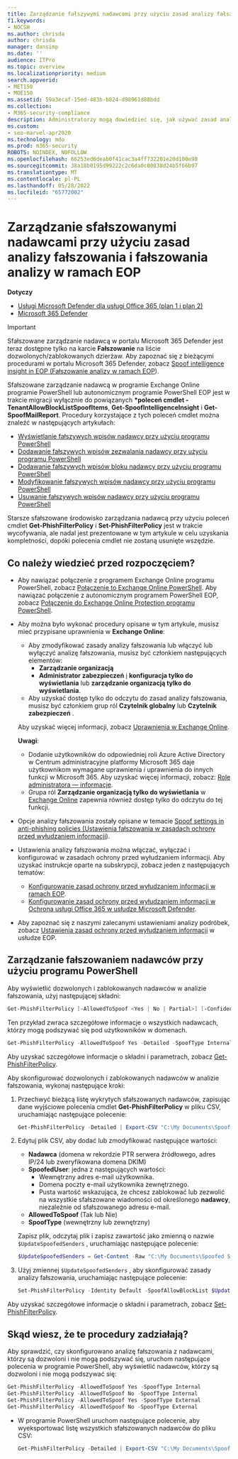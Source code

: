 ```yaml
---
title: Zarządzanie fałszywymi nadawcami przy użyciu zasad analizy fałszowania i fałszowania szczegółowych informacji wywiadowczych
f1.keywords:
- NOCSH
ms.author: chrisda
author: chrisda
manager: dansimp
ms.date: ''
audience: ITPro
ms.topic: overview
ms.localizationpriority: medium
search.appverid:
- MET150
- MOE150
ms.assetid: 59a3ecaf-15ed-483b-b824-d98961d88bdd
ms.collection:
- M365-security-compliance
description: Administratorzy mogą dowiedzieć się, jak używać zasad analizy fałszowania i analizy fałszowania, aby zezwalać na wykryte sfałszowane nadawcy lub blokować ich blokowanie.
ms.custom:
- seo-marvel-apr2020
ms.technology: mdo
ms.prod: m365-security
ROBOTS: NOINDEX, NOFOLLOW
ms.openlocfilehash: 66253ed6deab0f41cac3a4ff732201e20d100e98
ms.sourcegitcommit: 38a18b0195d99222c2c6da0c80838d24b5f66b97
ms.translationtype: MT
ms.contentlocale: pl-PL
ms.lasthandoff: 05/28/2022
ms.locfileid: "65772002"
---
```

# <a name="manage-spoofed-senders-using-the-spoof-intelligence-policy-and-spoof-intelligence-insight-in-eop"></a>Zarządzanie sfałszowanymi nadawcami przy użyciu zasad analizy fałszowania i fałszowania analizy w ramach EOP

**Dotyczy**
- [Usługi Microsoft Defender dla usługi Office 365 (plan 1 i plan 2)](defender-for-office-365.md)
- [Microsoft 365 Defender](../defender/microsoft-365-defender.md)

> [!IMPORTANT]
> Sfałszowane zarządzanie nadawcą w portalu Microsoft 365 Defender jest teraz dostępne tylko na karcie **Fałszowanie** na liście dozwolonych/zablokowanych dzierżaw. Aby zapoznać się z bieżącymi procedurami w portalu Microsoft 365 Defender, zobacz [Spoof intelligence insight in EOP (Fałszowanie analizy w ramach EOP](learn-about-spoof-intelligence.md)).
>
> Sfałszowane zarządzanie nadawcą w programie Exchange Online programie PowerShell lub autonomicznym programie PowerShell EOP jest w trakcie migracji wyłącznie do powiązanych **\*poleceń cmdlet -TenantAllowBlockListSpoofItems**, **Get-SpoofIntelligenceInsight** i **Get-SpoofMailReport**. Procedury korzystające z tych poleceń cmdlet można znaleźć w następujących artykułach:
>
> - [Wyświetlanie fałszywych wpisów nadawcy przy użyciu programu PowerShell](tenant-allow-block-list.md#view-spoofed-sender-entries)
> - [Dodawanie fałszywych wpisów zezwalania nadawcy przy użyciu programu PowerShell](manage-tenant-allows.md#add-spoofed-sender-allow-entries-using-powershell)
> - [Dodawanie fałszywych wpisów bloku nadawcy przy użyciu programu PowerShell](manage-tenant-blocks.md#add-spoofed-sender-block-entries)
> - [Modyfikowanie fałszywych wpisów nadawcy przy użyciu programu PowerShell](modify-remove-entries-tenant-allow-block.md#modify-allow-or-block-spoofed-sender-entries-from-the-tenant-allowblock-list)
> - [Usuwanie fałszywych wpisów nadawcy przy użyciu programu PowerShell](modify-remove-entries-tenant-allow-block.md#remove-allow-or-block-spoofed-sender-entries-from-the-tenant-allowblock-list)
>
> Starsze sfałszowane środowisko zarządzania nadawcą przy użyciu poleceń cmdlet **Get-PhishFilterPolicy** i **Set-PhishFilterPolicy** jest w trakcie wycofywania, ale nadal jest prezentowane w tym artykule w celu uzyskania kompletności, dopóki polecenia cmdlet nie zostaną usunięte wszędzie.

## <a name="what-do-you-need-to-know-before-you-begin"></a>Co należy wiedzieć przed rozpoczęciem?

- Aby nawiązać połączenie z programem Exchange Online programu PowerShell, zobacz [Połączenie to Exchange Online PowerShell](/powershell/exchange/connect-to-exchange-online-powershell). Aby nawiązać połączenie z autonomicznym programem PowerShell EOP, zobacz [Połączenie do Exchange Online Protection programu PowerShell](/powershell/exchange/connect-to-exchange-online-protection-powershell).

- Aby można było wykonać procedury opisane w tym artykule, musisz mieć przypisane uprawnienia w **Exchange Online**:
  - Aby zmodyfikować zasady analizy fałszowania lub włączyć lub wyłączyć analizę fałszowania, musisz być członkiem następujących elementów:
    - **Zarządzanie organizacją**
    - **Administrator zabezpieczeń** <u>i</u> **konfiguracja tylko do wyświetlania** lub **zarządzanie organizacją tylko do wyświetlania**.
  - Aby uzyskać dostęp tylko do odczytu do zasad analizy fałszowania, musisz być członkiem grup ról **Czytelnik globalny** lub **Czytelnik zabezpieczeń** .

  Aby uzyskać więcej informacji, zobacz [Uprawnienia w Exchange Online](/exchange/permissions-exo/permissions-exo).

  **Uwagi**:

  - Dodanie użytkowników do odpowiedniej roli Azure Active Directory w Centrum administracyjne platformy Microsoft 365 daje użytkownikom wymagane uprawnienia _i_ uprawnienia do innych funkcji w Microsoft 365. Aby uzyskać więcej informacji, zobacz: [Role administratora — informacje](../../admin/add-users/about-admin-roles.md).
  - Grupa ról **Zarządzanie organizacją tylko do wyświetlania** w [Exchange Online](/Exchange/permissions-exo/permissions-exo#role-groups) zapewnia również dostęp tylko do odczytu do tej funkcji.

- Opcje analizy fałszowania zostały opisane w temacie [Spoof settings in anti-phishing policies (Ustawienia fałszowania w zasadach ochrony przed wyłudzaniem informacji](set-up-anti-phishing-policies.md#spoof-settings)).

- Ustawienia analizy fałszowania można włączać, wyłączać i konfigurować w zasadach ochrony przed wyłudzaniem informacji. Aby uzyskać instrukcje oparte na subskrypcji, zobacz jeden z następujących tematów:

  - [Konfigurowanie zasad ochrony przed wyłudzaniem informacji w ramach EOP](configure-anti-phishing-policies-eop.md).
  - [Konfigurowanie zasad ochrony przed wyłudzaniem informacji w Ochrona usługi Office 365 w usłudze Microsoft Defender](configure-mdo-anti-phishing-policies.md).

- Aby zapoznać się z naszymi zalecanymi ustawieniami analizy podróbek, zobacz [Ustawienia zasad ochrony przed wyłudzaniem informacji](recommended-settings-for-eop-and-office365.md#eop-anti-phishing-policy-settings) w usłudze EOP.

## <a name="use-powershell-to-manage-spoofed-senders"></a>Zarządzanie fałszowaniem nadawców przy użyciu programu PowerShell

Aby wyświetlić dozwolonych i zablokowanych nadawców w analizie fałszowania, użyj następującej składni:

```powershell
Get-PhishFilterPolicy [-AllowedToSpoof <Yes | No | Partial>] [-ConfidenceLevel <Low | High>] [-DecisionBy <Admin | SpoofProtection>] [-Detailed] [-SpoofType <Internal | External>]
```

Ten przykład zwraca szczegółowe informacje o wszystkich nadawcach, którzy mogą podszywać się pod użytkowników w domenach.

```powershell
Get-PhishFilterPolicy -AllowedToSpoof Yes -Detailed -SpoofType Internal
```

Aby uzyskać szczegółowe informacje o składni i parametrach, zobacz [Get-PhishFilterPolicy](/powershell/module/exchange/get-phishfilterpolicy).

Aby skonfigurować dozwolonych i zablokowanych nadawców w analizie fałszowania, wykonaj następujące kroki:

1. Przechwyć bieżącą listę wykrytych sfałszowanych nadawców, zapisując dane wyjściowe polecenia cmdlet **Get-PhishFilterPolicy** w pliku CSV, uruchamiając następujące polecenie:

   ```powershell
   Get-PhishFilterPolicy -Detailed | Export-CSV "C:\My Documents\Spoofed Senders.csv"
   ```

2. Edytuj plik CSV, aby dodać lub zmodyfikować następujące wartości:
   - **Nadawca** (domena w rekordzie PTR serwera źródłowego, adres IP/24 lub zweryfikowana domena DKIM)
   - **SpoofedUser**: jedna z następujących wartości:
     - Wewnętrzny adres e-mail użytkownika.
     - Domena poczty e-mail użytkownika zewnętrznego.
     - Pusta wartość wskazująca, że chcesz zablokować lub zezwolić na wszystkie sfałszowane wiadomości od określonego **nadawcy**, niezależnie od sfałszowanego adresu e-mail.
   - **AllowedToSpoof** (Tak lub Nie)
   - **SpoofType** (wewnętrzny lub zewnętrzny)

   Zapisz plik, odczytaj plik i zapisz zawartość jako zmienną o nazwie `$UpdateSpoofedSenders` , uruchamiając następujące polecenie:

   ```powershell
   $UpdateSpoofedSenders = Get-Content -Raw "C:\My Documents\Spoofed Senders.csv"
   ```

3. Użyj zmiennej `$UpdateSpoofedSenders` , aby skonfigurować zasady analizy fałszowania, uruchamiając następujące polecenie:

   ```powershell
   Set-PhishFilterPolicy -Identity Default -SpoofAllowBlockList $UpdateSpoofedSenders
   ```

Aby uzyskać szczegółowe informacje o składni i parametrach, zobacz [Set-PhishFilterPolicy](/powershell/module/exchange/set-phishfilterpolicy).

## <a name="how-do-you-know-these-procedures-worked"></a>Skąd wiesz, że te procedury zadziałają?

Aby sprawdzić, czy skonfigurowano analizę fałszowania z nadawcami, którzy są dozwoloni i nie mogą podszywać się, uruchom następujące polecenia w programie PowerShell, aby wyświetlić nadawców, którzy są dozwoloni i nie mogą podszywać się:

  ```powershell
  Get-PhishFilterPolicy -AllowedToSpoof Yes -SpoofType Internal
  Get-PhishFilterPolicy -AllowedToSpoof No -SpoofType Internal
  Get-PhishFilterPolicy -AllowedToSpoof Yes -SpoofType External
  Get-PhishFilterPolicy -AllowedToSpoof No -SpoofType External
  ```

- W programie PowerShell uruchom następujące polecenie, aby wyeksportować listę wszystkich sfałszowanych nadawców do pliku CSV:

   ```powershell
   Get-PhishFilterPolicy -Detailed | Export-CSV "C:\My Documents\Spoofed Senders.csv"
   ```
